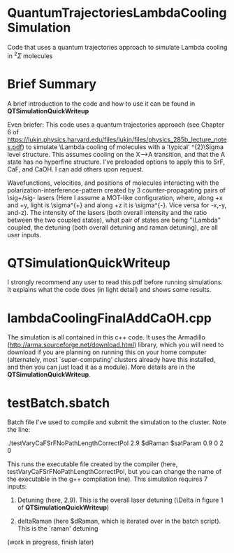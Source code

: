 # QuantumTrajectoriesLambdaCoolingSimulation
Code that uses a quantum trajectories approach to simulate Lambda cooling in $^{2}\Sigma$ molecules

# Brief Summary
A brief introduction to the code and how to use it can be found in **QTSimulationQuickWriteup**

Even briefer: This code uses a quantum trajectories approach (see Chapter 6 of https://lukin.physics.harvard.edu/files/lukin/files/physics_285b_lecture_notes.pdf) to simulate \Lambda cooling of molecules with a 'typical' ^{2}\Sigma level structure.  This assumes cooling on the X-->A transition, and that the A state has no hyperfine structure.   I've preloaded options to apply this to SrF, CaF, and CaOH.  I can add others upon request.  

Wavefunctions, velocities, and positions of molecules interacting with the polarization-interference-pattern created by 3 counter-propagating pairs of \sig+/sig- lasers (Here I assume a MOT-like configuration, where, along +x and +y, light is \sigma^{+} and along +z it is \sigma^{-}.  Vice versa for -x,-y, and-z).  The intensity of the lasers (both overall intensity and the ratio between the two coupled states), what pair of states are being "\Lambda" coupled, the detuning (both overall detuning and raman detuning), are all user inputs.

# QTSimulationQuickWriteup

I strongly recommend any user to read this pdf before running simulations.  It explains what the code does (in light detail) and shows some results.

# lambdaCoolingFinalAddCaOH.cpp

The simulation is all contained in this c++ code.  It uses the Armadillo (http://arma.sourceforge.net/download.html) library, which you will need to download if you are planning on running this on your home computer (alternately, most `super-computing' clusters already have this installed, and then you can just load it as a module).  More details are in the **QTSimulationQuickWriteup**.

# testBatch.sbatch

Batch file I've used to compile and submit the simulation to the cluster.  Note the line:

./testVaryCaFSrFNoPathLengthCorrectPol 2.9 $dRaman $satParam 0.9 0 2 0

This runs the executable file created by the compiler (here, testVaryCaFSrFNoPathLengthCorrectPol, but you can change the name of the executable in the g++ compilation line).  This simulation requires 7 inputs:

1) Detuning (here, 2.9).  This is the overall laser detuning (\Delta in figure 1 of **QTSimulationQuickWriteup**)

2) deltaRaman (here $dRaman, which is iterated over in the batch script).  This is the `raman' detuning

(work in progress, finish later)
